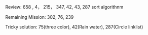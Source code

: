 Review: 658 , 4， 215， 347, 42, 43, 287
sort algorithnm

Remaining Mission:  302, 76, 239

Tricky solution: 75(three color), 42(Rain water), 287(Circle linklist)


